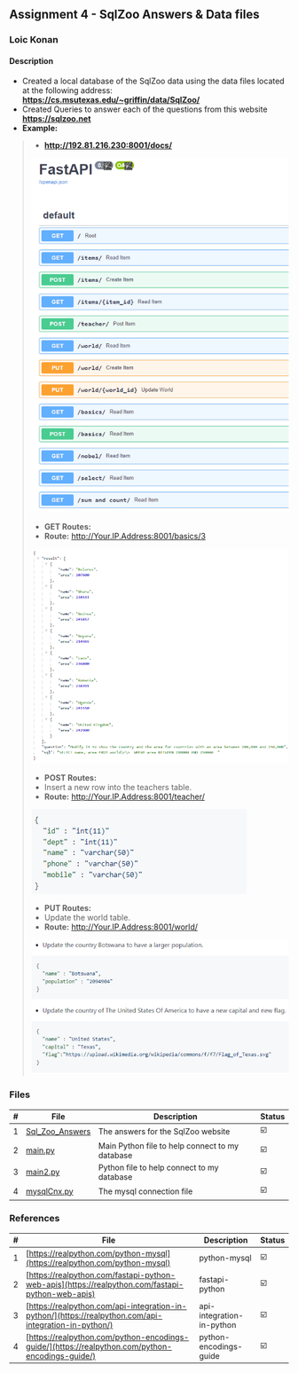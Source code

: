 ## Assignment 4 - SqlZoo Answers & Data files

### Loic Konan

#### Description

- Created a local database of the SqlZoo data using the data files located at the following address: **<https://cs.msutexas.edu/~griffin/data/SqlZoo/>**
- Created Queries to answer each of the questions from this website **<https://sqlzoo.net>**
- **Example:**
>
>
> - **<http://192.81.216.230:8001/docs/>**
>  <img src="fastApi.png">
> 
>
> - **GET Routes:**
> - **Route:** http://Your.IP.Address:8001/basics/3
> <img src="get.png">
>
> - **POST Routes:**
> - Insert a new row into the teachers table.
> - **Route:** http://Your.IP.Address:8001/teacher/
> <img src="post.png">
>
> - **PUT Routes:**
> - Update the world table.
> - **Route:** <http://Your.IP.Address:8001/world/>
>  <img src="put.png">
>
>
### Files

|   #   | File                               | Description                                     | Status                  |
| :---: | ---------------------------------- | ----------------------------------------------- | ----------------------- |
|   1   | [Sql_Zoo_Answers](Sql_Zoo_Answers) | The answers for the SqlZoo website              | :ballot_box_with_check: |
|   2   | [main.py](main.py)                 | Main Python file to help connect to my database | :ballot_box_with_check: |
|   3   | [main2.py](main2.py)               | Python file to help connect to my database      | :ballot_box_with_check: |
|   4   | [mysqlCnx.py](mysqlCnx.py)         | The mysql connection file                       | :ballot_box_with_check: |

### References

|   #   | File                                                                                                   | Description               | Status                  |
| :---: | ------------------------------------------------------------------------------------------------------ | ------------------------- | ----------------------- |
|   1   | [https://realpython.com/python-mysql](https://realpython.com/python-mysql)                             | python-mysql              | :ballot_box_with_check: |
|   2   | [https://realpython.com/fastapi-python-web-apis](https://realpython.com/fastapi-python-web-apis)       | fastapi-python            | :ballot_box_with_check: |
|   3   | [https://realpython.com/api-integration-in-python/](https://realpython.com/api-integration-in-python/) | api-integration-in-python | :ballot_box_with_check: |
|   4   | [https://realpython.com/python-encodings-guide/](https://realpython.com/python-encodings-guide/)       | python-encodings-guide    | :ballot_box_with_check: |
